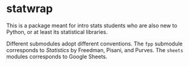 # statwrap

This is a package meant for intro stats students who are also new to Python, or at least its statistical libraries.

Different submodules adopt different conventions. The `fpp` submodule corresponds to *Statistics* by Freedman, Pisani, and Purves. The `sheets` modules corresponds to Google Sheets.
